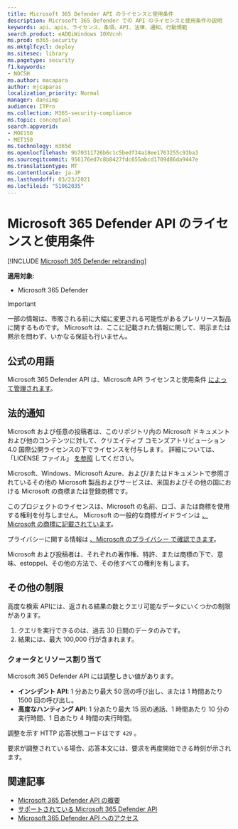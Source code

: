 ```yaml
---
title: Microsoft 365 Defender API のライセンスと使用条件
description: Microsoft 365 Defender での API のライセンスと使用条件の説明
keywords: api、apis、ライセンス、条項、API、法律、通知、行動規範
search.product: eADQiWindows 10XVcnh
ms.prod: m365-security
ms.mktglfcycl: deploy
ms.sitesec: library
ms.pagetype: security
f1.keywords:
- NOCSH
ms.author: macapara
author: mjcaparas
localization_priority: Normal
manager: dansimp
audience: ITPro
ms.collection: M365-security-compliance
ms.topic: conceptual
search.appverid:
- MOE150
- MET150
ms.technology: m365d
ms.openlocfilehash: 9b70311726b6c1c5bedf34a18ee1763255c93ba3
ms.sourcegitcommit: 956176ed7c8b8427fdc655abcd1709d86da9447e
ms.translationtype: MT
ms.contentlocale: ja-JP
ms.lasthandoff: 03/23/2021
ms.locfileid: "51062035"
---
```

# <a name="microsoft-365-defender-apis-license-and-terms-of-use"></a>Microsoft 365 Defender API のライセンスと使用条件

[!INCLUDE [Microsoft 365 Defender rebranding](../includes/microsoft-defender.md)]

**適用対象:**

- Microsoft 365 Defender

> [!IMPORTANT]
> 一部の情報は、市販される前に大幅に変更される可能性があるプレリリース製品に関するものです。 Microsoft は、ここに記載された情報に関して、明示または黙示を問わず、いかなる保証も行いません。

## <a name="official-terms"></a>公式の用語

Microsoft 365 Defender API は、Microsoft API ライセンスと使用条件 [によって管理されます](/legal/microsoft-apis/terms-of-use)。

## <a name="legal-notices"></a>法的通知

Microsoft および任意の投稿者は、このリポジトリ内の Microsoft ドキュメントおよび[](https://github.com/MicrosoftDocs/microsoft-365-docs)他のコンテンツに対して、クリエイティブ コモンズアトリビューション 4.0 国際公開ライセンスの下でライセンスを付与します。 詳細については、「LICENSE ファイル」 [を参照](https://github.com/MicrosoftDocs/microsoft-365-docs/blob/public/LICENSE) してください。

Microsoft、Windows、Microsoft Azure、および/またはドキュメントで参照されているその他の Microsoft 製品およびサービスは、米国およびその他の国における Microsoft の商標または登録商標です。

このプロジェクトのライセンスは、Microsoft の名前、ロゴ、または商標を使用する権利を付与しません。 Microsoft の一般的な商標ガイドラインは [、Microsoft の商標に記載されています](https://go.microsoft.com/fwlink/?LinkID=254653)。

プライバシーに関する情報は [、Microsoft のプライバシー で確認できます](https://privacy.microsoft.com)。

Microsoft および投稿者は、それぞれの著作権、特許、または商標の下で、意味、estoppel、その他の方法で、その他すべての権利を有します。

## <a name="other-restrictions"></a>その他の制限

高度な検索 API[](/windows/security/threat-protection/microsoft-defender-atp/run-advanced-query-api#limitations)には、返される結果の数とクエリ可能なデータにいくつかの制限があります。

1. クエリを実行できるのは、過去 30 日間のデータのみです。
1. 結果には、最大 100,000 行が含まれます。

### <a name="quotas-and-resource-allocation"></a>クォータとリソース割り当て

Microsoft 365 Defender API には調整しきい値があります。

- **インシデント API**: 1 分あたり最大 50 回の呼び出し、または 1 時間あたり 1500 回の呼び出し。
- **高度なハンティング API**: 1 分あたり最大 15 回の通話、1 時間あたり 10 分の実行時間、1 日あたり 4 時間の実行時間。

調整を示す HTTP 応答状態コードはです `429` 。

要求が調整されている場合、応答本文には、要求を再度開始できる時刻が示されます。

## <a name="related-articles"></a>関連記事

- [Microsoft 365 Defender API の概要](api-overview.md)
- [サポートされている Microsoft 365 Defender API](api-supported.md)
- [Microsoft 365 Defender API へのアクセス](api-access.md)